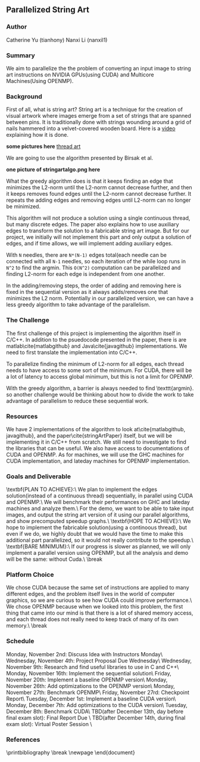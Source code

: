 ## Parallelized String Art

### Author 
Catherine Yu (tianhony) Nanxi Li (nanxil1)

### Summary
We aim to parallelize the the problem of converting an input image to string art instructions on NVIDIA GPUs(using CUDA) and Multicore Machines(Using OPENMP). 

### Background
First of all, what is string art? String art is a technique for the creation of visual artwork where images emerge from a set of strings that are spanned between pins. It is traditionally done with strings wounding around a grid of nails hammered into a velvet-covered wooden board. Here is a [video](https://vimeo.com/175653201) explaining how it is done.

**some pictures here**
[thread art](http://artof01.com/vrellis/images/work/christ.jpg)


We are going to use the algorithm presented by Birsak et al.

**one picture of stringartalgo.png here**

What the greedy algorithm does is that it keeps finding an edge that minimizes the L2-norm until the L2-norm cannot decrease further, and then it keeps removes found edges until the L2-norm cannot decrease further. It repeats the adding edges and removing edges until L2-norm can no longer be minimized.

This algorithm will not produce a solution using a single continuous thread, but many discrete edges. The paper also explains how to use auxiliary edges to transform the solution to a fabricable string art image. But for our project, we initially will not implement this part and only output a solution of edges, and if time allows, we will implement adding auxiliary edges.

With `N` needles, there are `N*(N-1)` edges total(each needle can be connected with all `N-1` needles, so each iteration of the while loop runs in `N^2` to find the argmin. This `O(N^2)` computation can be parallelized and finding L2-norm for each edge is independent from one another.

In the adding/removing steps, the order of adding and removing here is fixed in the sequential version as it always adds/removes one that minimizes the L2 norm. Potentially in our parallelized version, we can have a less greedy algorithm to take advantage of the parallelism.

### The Challenge
The first challenge of this project is implementing the algorithm itself in C/C++. In addition to the psuedocode presented in the paper, there is are matlab\cite{matlabgithub} and Java\cite{javagithub} implementations. We need to first translate the implementation into C/C++.

To parallelize finding the minimum of L2-norm for all edges, each thread needs to have access to some sort of the minimum. For CUDA, there will be a lot of latency to access global minimum, but this is not a limit for OPENMP.

With the greedy algorithm, a barrier is always needed to find \texttt{argmin}. so another challenge would be thinking about how to divide the work to take advantage of parallelism to reduce these sequential work.

### Resources
We have 2 implementations of the algorithm to look at\cite{matlabgithub, javagithub}, and the paper\cite{stringArtPaper} itself, but we will be implementing it in C/C++ from scratch. We still need to investigate to find the libraries that can be useful. We also have access to documentations of CUDA and OPENMP. As for machines, we will use the GHC machines for CUDA implementation, and lateday machines for OPENMP implementation.

### Goals and Deliverable
\textbf{PLAN TO ACHIEVE}:\\
We plan to implement the edges solution(instead of a continuous thread) sequentially, in parallel using CUDA and OPENMP.\\
We will benchmark their performances on GHC and lateday machines and analyze them.\\
For the demo, we want to be able to take input images, and output the string art version of it using our parallel algorithms, and show precomputed speedup graphs.\\
\textbf{HOPE TO ACHIEVE}:\\
We hope to implement the fabricable solution(using a continoous thread), but even if we do, we highly doubt that we would have the time to make this additional part parallelized, so it would not really contribute to the speedup.\\
\textbf{BARE MINIMUM}:\\
If our progress is slower as planned, we will only implement a parallel version using OPENMP, but all the analysis and demo will be the same: without Cuda.\\
\break

### Platform Choice
We chose CUDA because the same set of instructions are applied to many different edges, and the problem itself lives in the world of computer graphics, so we are curious to see how CUDA could improve performance.\\
We chose OPENMP because when we looked into this problem, the first thing that came into our mind is that there is a lot of shared memory access, and each thread does not really need to keep track of many of its own memory.\\
\break

### Schedule
Monday,  November 2nd: Discuss Idea with Instructors Monday\\
Wednesday, November 4th: Project Proposal Due Wednesday\\
Wednesday, November 9th: Research and find useful libraries to use in C and C++\\
Monday, November 16th: Implement the sequential solution\\
Friday, November 20th: Implement a baseline OPENMP version\\
Monday, November 26th: Add optimizations to the OPENMP version\\
Monday, November 27th: Benchmark OPENMP\\
Friday, November 27rd: Checkpoint Report\\
Tuesday, December 1st: Implement a baseline CUDA version\\
Monday, December 7th: Add optimizations to the CUDA version\\
Tuesday, December 8th: Benchmark CUDA\\
TBD(after December 13th, day before final exam slot): Final Report Due \\
TBD(after December 14th, during final exam slot): Virtual Poster Session \\

### References
\printbibliography
\break
\newpage
\end{document}

